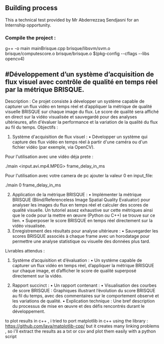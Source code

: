 ## Building process

This a technical test provided by Mr Abderrezzaq Sendjasni for an Internship opportunity.

### Compile the project : 
g++ -o main mainBrisque.cpp brisque/libsvm/svm.o brisque/computescore.o brisque/brisque.o $(pkg-config --cflags --libs opencv4)


## #Développement d’un système d’acquisition de flux visuel avec contrôle de qualité en temps réel par la métrique BRISQUE.

Description :
Ce projet consiste à développer un système capable de capturer un flux vidéo en temps réel et
d’appliquer la métrique de qualité visuelle BRISQUE sur chaque image du flux. Le score de qualité
sera affiché en direct sur la vidéo visualisée et sauvegardé pour des analyses ultérieures, afin
d'évaluer la performance et la variation de la qualité du flux au fil du temps.
Objectifs :
1. Système d'acquisition de flux visuel :
• Développer un système qui capture des flux vidéo en temps réel à partir d'une caméra
ou d'un fichier vidéo (par exemple, via OpenCV).

Pour l'utilisation avec une vidéo déja prete : 

./main <input.avi\.mp4\.MPEG> frame_delay_in_ms

Pour l'utilisation avec votre camera de pc ajouter la valeur 0 en input_file: 

./main 0 frame_delay_in_ms


2. Application de la métrique BRISQUE :
• Implémenter la métrique BRISQUE (Blind/Referenceless Image Spatial Quality
Evaluator) pour analyser les images du flux en temps réel et calculer des scores de
qualité visuelle. Un tutoriel assez exhaustive sur cette métriques ainsi que le code
pour la mettre en œuvre (Python ou C++) se trouve sur ce lien.
• Superposer le score BRISQUE en temps réel directement sur la vidéo visualisée.
3. Enregistrement des résultats pour analyse ultérieure :
• Sauvegarder les scores BRISQUE associés à chaque frame avec un horodatage pour
permettre une analyse statistique ou visuelle des données plus tard.

Livrables attendus :
1. Système d’acquisition et d’évaluation :
• Un système capable de capturer un flux vidéo en temps réel, d’appliquer la métrique
BRISQUE sur chaque image, et d’afficher le score de qualité superposé directement
sur la vidéo.

2. Rapport succinct :
• Un rapport contenant :
• Visualisation des courbes de score BRISQUE : Graphiques illustrant
l’évolution du score BRISQUE au fil du temps, avec des commentaires sur le
comportement observé et les variations de qualité.
• Explication technique : Une bref description du processus de mise en œuvre
et des défis rencontrés durant le développement.

to plot results in c++ , i tried to port matplotlib in c++ using the library : https://github.com/lava/matplotlib-cpp/ but it creates many linking problems , so i'll extract the results as a txt or csv and plot them easily with a python script